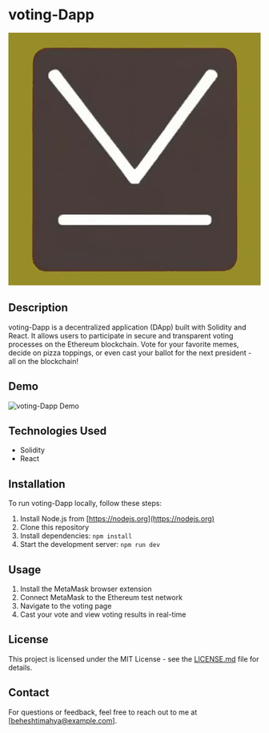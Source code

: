 # voting-Dapp

![voting-Dapp Logo](./React/public/logo.png)

## Description
voting-Dapp is a decentralized application (DApp) built with Solidity and React.
It allows users to participate in secure and transparent voting processes on the Ethereum blockchain.
Vote for your favorite memes, decide on pizza toppings, or even cast your ballot for the next president - all on the blockchain!

## Demo

![voting-Dapp Demo](./demo.gif)

## Technologies Used
- Solidity
- React

## Installation
To run voting-Dapp locally, follow these steps:
1. Install Node.js from [https://nodejs.org](https://nodejs.org)
2. Clone this repository
3. Install dependencies: `npm install`
4. Start the development server: `npm run dev`

## Usage
1. Install the MetaMask browser extension
2. Connect MetaMask to the Ethereum test network
3. Navigate to the voting page
4. Cast your vote and view voting results in real-time

## License
This project is licensed under the MIT License - see the [LICENSE.md](LICENSE.md) file for details.


## Contact
For questions or feedback, feel free to reach out to me at [beheshtimahya@example.com].
